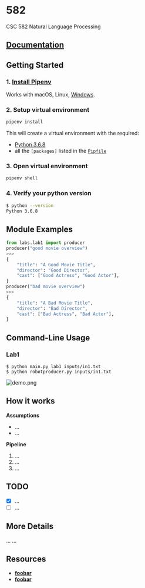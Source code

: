 # 582

CSC 582 Natural Language Processing

## [Documentation][1]

## Getting Started

### 1. [Install Pipenv][2]

Works with macOS, Linux, [Windows][3].

### 2. Setup virtual environment

```bash
pipenv install
```

This will create a virtual environment with the required:

- [Python 3.6.8][4]
- all the `[packages]` listed in the [`Pipfile`](./Pipfile)

### 3. Open virtual environment

```bash
pipenv shell
```

### 4. Verify your python version

```bash
$ python --version
Python 3.6.8
```

## Module Examples

```python
from labs.lab1 import producer
producer("good movie overview")
>>>
{
    "title": "A Good Movie Title",
    "director": "Good Director",
    "cast": ["Good Actress", "Good Actor"],
}
producer("bad movie overview")
>>>
{
    "title": "A Bad Movie Title",
    "director": "Bad Director",
    "cast": ["Bad Actress", "Bad Actor"],
}
```

## Command-Line Usage

### Lab1

```
$ python main.py lab1 inputs/in1.txt
$ python robotproducer.py inputs/in1.txt
```

![demo.png](./demo.png)

## How it works

**Assumptions**

- ...
- ...

**Pipeline**

1. ...
2. ...
3. ...

## TODO

- [x] ...
- [ ] ...

## More Details

...
...

## Resources

- [**foobar**][5]
- [**foobar**][5]

[1]: https://mfekadu.github.io/582/
[2]: https://pipenv.pypa.io/en/latest/install/#installing-pipenv
[3]: https://pipenv.pypa.io/en/latest/install/#pragmatic-installation-of-pipenv
[4]: http://python.org
[5]: ???
